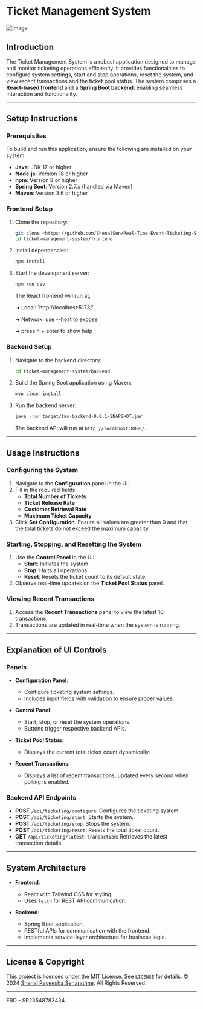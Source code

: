 # Ticket Management System
![image](https://github.com/user-attachments/assets/b45fcb53-ef44-4745-ab5f-41c841e7eeee)

## Introduction
The Ticket Management System is a robust application designed to manage and monitor ticketing operations efficiently. It provides functionalities to configure system settings, start and stop operations, reset the system, and view recent transactions and the ticket pool status. The system comprises a **React-based frontend** and a **Spring Boot backend**, enabling seamless interaction and functionality.

---

## Setup Instructions

### Prerequisites
To build and run this application, ensure the following are installed on your system:

- **Java**: JDK 17 or higher
- **Node.js**: Version 18 or higher
- **npm**: Version 8 or higher
- **Spring Boot**: Version 2.7.x (handled via Maven)
- **Maven**: Version 3.6 or higher

### Frontend Setup
1. Clone the repository:
   ```bash
   git clone <https://github.com/ShenalSen/Real-Time-Event-Ticketing-System-with-Advanced-Producer-Consumer-Implementation.git>
   cd ticket-management-system/frontend
   ```

2. Install dependencies:
   ```bash
   npm install
   ```

3. Start the development server:
   ```bash
   npm run dev
   ```

   The React frontend will run at,
   
   ➜  Local:  'http://localhost:5173/'
   
   ➜  Network: use --host to expose
   
   ➜  press h + enter to show help

### Backend Setup
1. Navigate to the backend directory:
   ```bash
   cd ticket-management-system/backend
   ```

2. Build the Spring Boot application using Maven:
   ```bash
   mvn clean install
   ```

3. Run the backend server:
   ```bash
   java -jar target/tms-backend-0.0.1-SNAPSHOT.jar
   ```

   The backend API will run at `http://localhost:8080/`.

---

## Usage Instructions

### Configuring the System
1. Navigate to the **Configuration** panel in the UI.
2. Fill in the required fields:
   - **Total Number of Tickets**
   - **Ticket Release Rate**
   - **Customer Retrieval Rate**
   - **Maximum Ticket Capacity**
3. Click **Set Configuration**. Ensure all values are greater than 0 and that the total tickets do not exceed the maximum capacity.

### Starting, Stopping, and Resetting the System
1. Use the **Control Panel** in the UI:
   - **Start**: Initiates the system.
   - **Stop**: Halts all operations.
   - **Reset**: Resets the ticket count to its default state.
2. Observe real-time updates on the **Ticket Pool Status** panel.

### Viewing Recent Transactions
1. Access the **Recent Transactions** panel to view the latest 10 transactions.
2. Transactions are updated in real-time when the system is running.

---

## Explanation of UI Controls

### Panels
- **Configuration Panel**:
  - Configure ticketing system settings.
  - Includes input fields with validation to ensure proper values.

- **Control Panel**:
  - Start, stop, or reset the system operations.
  - Buttons trigger respective backend APIs.

- **Ticket Pool Status**:
  - Displays the current total ticket count dynamically.

- **Recent Transactions**:
  - Displays a list of recent transactions, updated every second when polling is enabled.

### Backend API Endpoints
- **POST** `/api/ticketing/configure`:
  Configures the ticketing system.
- **POST** `/api/ticketing/start`:
  Starts the system.
- **POST** `/api/ticketing/stop`:
  Stops the system.
- **POST** `/api/ticketing/reset`:
  Resets the total ticket count.
- **GET** `/api/ticketing/latest-transaction`:
  Retrieves the latest transaction details.

---

## System Architecture
- **Frontend**:
  - React with Tailwind CSS for styling.
  - Uses `fetch` for REST API communication.

- **Backend**:
  - Spring Boot application.
  - RESTful APIs for communication with the frontend.
  - Implements service-layer architecture for business logic.
---

## License & Copyright
This project is licensed under the MIT License. See `LICENSE` for details.
© 2024 [Shenal Raveesha Senarathne](https://shenalsenarathne.me). All Rights Reserved.

---

ERD - SR23548783434



